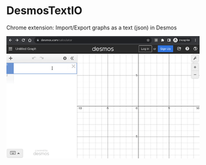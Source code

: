 # DesmosTextIO

Chrome extension: Import/Export graphs as a text (json) in Desmos

![](capture.gif)
